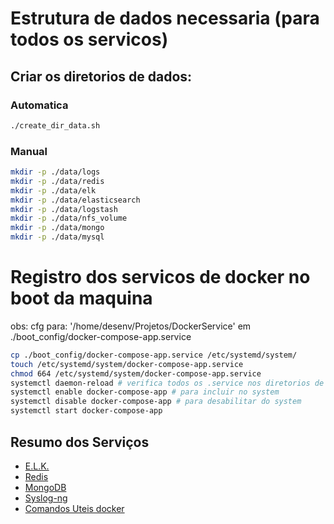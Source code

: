 # Estrutura de dados necessaria (para todos os servicos)
## Criar os diretorios de dados:
### Automatica
```bash
./create_dir_data.sh
```

### Manual
```bash
mkdir -p ./data/logs
mkdir -p ./data/redis
mkdir -p ./data/elk
mkdir -p ./data/elasticsearch
mkdir -p ./data/logstash
mkdir -p ./data/nfs_volume
mkdir -p ./data/mongo
mkdir -p ./data/mysql
```

# Registro dos servicos de docker no boot da maquina
obs: cfg para: '/home/desenv/Projetos/DockerService' em ./boot_config/docker-compose-app.service
```bash
cp ./boot_config/docker-compose-app.service /etc/systemd/system/
touch /etc/systemd/system/docker-compose-app.service
chmod 664 /etc/systemd/system/docker-compose-app.service
systemctl daemon-reload # verifica todos os .service nos diretorios de services
systemctl enable docker-compose-app # para incluir no system
systemctl disable docker-compose-app # para desabilitar do system
systemctl start docker-compose-app
```

## Resumo dos Serviços
- [E.L.K.](docs/elk.md)
- [Redis](docs/redis.md)
- [MongoDB](docs/mongodb.md)
- [Syslog-ng](docs/syslog-ng.md)
- [Comandos Uteis docker](docs/comandos.md)
